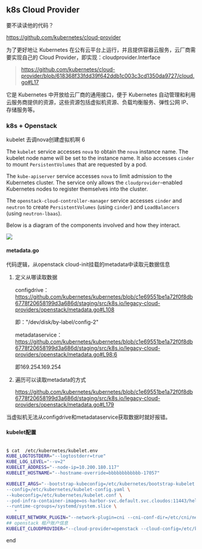 ## k8s Cloud Provider

要不读读他的代码？

https://github.com/kubernetes/cloud-provider



为了更好地让 Kubernetes 在公有云平台上运行，并且提供容器云服务，云厂商需要实现自己的 Cloud Provider，即实现：cloudprovider.Interface

> https://github.com/kubernetes/cloud-provider/blob/618368f33fdd39f642ddb1c003c3cd1350da9727/cloud.go#L17

它是 Kubernetes 中开放给云厂商的通用接口，便于 Kubernetes 自动管理和利用云服务商提供的资源，这些资源包括虚拟机资源、负载均衡服务、弹性公网 IP、存储服务等。 

### k8s + Openstack

kubelet 去调nova创建虚拟机啊 6

The `kubelet` service accesses `nova` to obtain the `nova` instance name. The kubelet node name will be set to the instance name. It also accesses `cinder` to mount `PersistentVolumes` that are requested by a pod.

The `kube-apiserver` service accesses `nova` to limit admission to the Kubernetes cluster. The service only allows the `cloudprovider`-enabled Kubernetes nodes to register themselves into the cluster.

The `openstack-cloud-controller-manager` service accesses `cinder` and `neutron` to create `PersistentVolumes` (using `cinder`) and `LoadBalancers` (using `neutron-lbaas`).

Below is a diagram of the components involved and how they interact.

![](https://image-1300760561.cos.ap-beijing.myqcloud.com/bgyq-blog/os-cloud-provider-k8s.png)

#### metadata.go

代码逻辑，从openstack cloud-init挂载的metadata中读取元数据信息

1. 定义从哪读取数据

   configdrive：https://github.com/kubernetes/kubernetes/blob/c1e69551be1a72f0f8db6778f20658199d3a686d/staging/src/k8s.io/legacy-cloud-providers/openstack/metadata.go#L108

   即："/dev/disk/by-label/config-2" 

   metadataservice：https://github.com/kubernetes/kubernetes/blob/c1e69551be1a72f0f8db6778f20658199d3a686d/staging/src/k8s.io/legacy-cloud-providers/openstack/metadata.go#L98:6

   即169.254.169.254

2. 遍历可以读取metadata的方式

   https://github.com/kubernetes/kubernetes/blob/c1e69551be1a72f0f8db6778f20658199d3a686d/staging/src/k8s.io/legacy-cloud-providers/openstack/metadata.go#L179

当虚拟机无法从configdrive和metadataservice获取数据时就好报错。

#### kubelet配置

```bash

$ cat  /etc/kubernetes/kubelet.env
KUBE_LOGTOSTDERR="--logtostderr=true"
KUBE_LOG_LEVEL="--v=2"
KUBELET_ADDRESS="--node-ip=10.200.180.117"
KUBELET_HOSTNAME="--hostname-override=bbbbbbbbbbbb-17057"

KUBELET_ARGS="--bootstrap-kubeconfig=/etc/kubernetes/bootstrap-kubelet.conf \
--config=/etc/kubernetes/kubelet-config.yaml \
--kubeconfig=/etc/kubernetes/kubelet.conf \
--pod-infra-container-image=os-harbor-svc.default.svc.cloudos:11443/helm/k8s.gcr.io/pause:3.1 \
--runtime-cgroups=/systemd/system.slice \
   "
KUBELET_NETWORK_PLUGIN="--network-plugin=cni --cni-conf-dir=/etc/cni/net.d --cni-bin-dir=/opt/cni/bin"
## openstack 租户账户信息
KUBELET_CLOUDPROVIDER="--cloud-provider=openstack --cloud-config=/etc/kubernetes/cloud_config"
```

end

